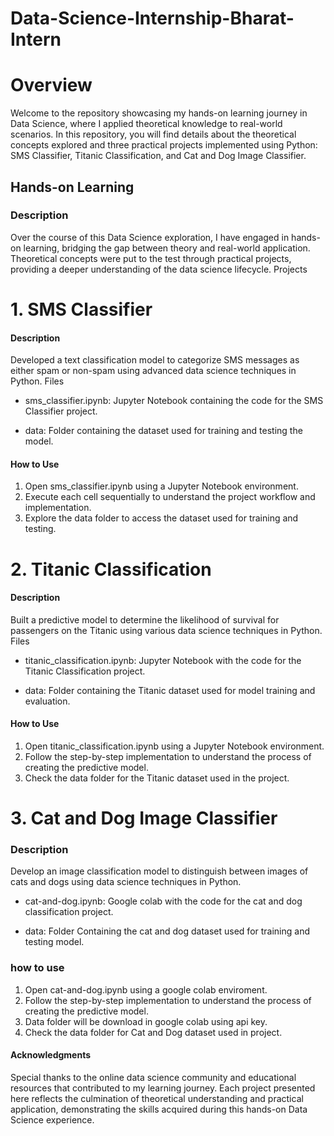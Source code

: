 # Data-Science-Internship-Bharat-Intern

# Overview
Welcome to the repository showcasing my hands-on learning journey in Data Science, where I applied theoretical knowledge to real-world scenarios. In this repository, you will find details about the theoretical concepts explored and three practical projects implemented using Python: SMS Classifier, Titanic Classification, and Cat and Dog Image Classifier.

## Hands-on Learning

### Description

Over the course of this Data Science exploration, I have engaged in hands-on learning, bridging the gap between theory and real-world application. Theoretical concepts were put to the test through practical projects, providing a deeper understanding of the data science lifecycle.
Projects

# 1. SMS Classifier
#### Description

Developed a text classification model to categorize SMS messages as either spam or non-spam using advanced data science techniques in Python.
Files

   - sms_classifier.ipynb: Jupyter Notebook containing the code for the SMS Classifier project.
   + data: Folder containing the dataset used for training and testing the model.

#### How to Use

   1. Open sms_classifier.ipynb using a Jupyter Notebook environment.
   2. Execute each cell sequentially to understand the project workflow and implementation.
   3. Explore the data folder to access the dataset used for training and testing.

# 2. Titanic Classification
#### Description

Built a predictive model to determine the likelihood of survival for passengers on the Titanic using various data science techniques in Python.
Files

   + titanic_classification.ipynb: Jupyter Notebook with the code for the Titanic Classification project.
   - data: Folder containing the Titanic dataset used for model training and evaluation.

#### How to Use

   1. Open titanic_classification.ipynb using a Jupyter Notebook environment.
   2. Follow the step-by-step implementation to understand the process of creating the predictive model.
   3. Check the data folder for the Titanic dataset used in the project.

# 3. Cat and Dog Image Classifier
### Description
Develop an image classification model to distinguish between images of cats and dogs using data science techniques in Python.
  
  + cat-and-dog.ipynb: Google colab with the code for the cat and dog classification project.
  - data: Folder Containing the cat and dog dataset used for training and testing model.

### how to use

   1. Open cat-and-dog.ipynb using a google colab enviroment.
   2. Follow the step-by-step implementation to understand the process of creating the predictive model.
   3. Data folder will be download in google colab using api key.
   4. Check the data folder for Cat and Dog dataset used in project.


#### Acknowledgments

Special thanks to the online data science community and educational resources that contributed to my learning journey. Each project presented here reflects the culmination of theoretical understanding and practical application, demonstrating the skills acquired during this hands-on Data Science experience.
